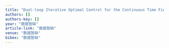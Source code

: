 ```yaml
---
title: "Dual-loop Iterative Optimal Control for the Continuous Time Finite Horizon Linear Quadratic Regulator Problem with Unknown Dynamics"
authors: []
authors-key: []
year: "数据暂缺"
article-link: "数据暂缺"
venue: "数据暂缺"
bibex: "数据暂缺"
---
```

